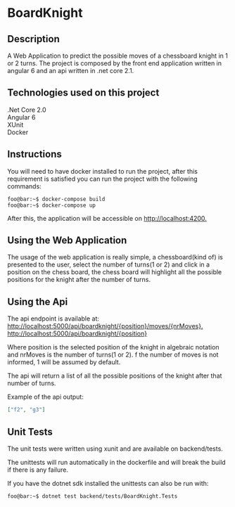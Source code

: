 # BoardKnight

## Description

A Web Application to predict the possible moves of a chessboard knight in 1 or 2 turns.
The project is composed by the front end application written in angular 6 and an api written in .net core 2.1.

## Technologies used on this project

.Net Core 2.0  
Angular 6  
XUnit  
Docker

## Instructions

You will need to have docker installed to run the project, after this requirement is satisfied you can run the project with the following commands:

```console
foo@bar:~$ docker-compose build
foo@bar:~$ docker-compose up
```

After this, the application will be accessible on <http://localhost:4200.>

## Using the Web Application

The usage of the web application is really simple, a chessboard(kind of) is presented to the user, select the number of turns(1 or 2) and click in a position on the chess board, the chess board will highlight all the possible positions for the knight after the number of turns.

## Using the Api

The api endpoint is available at:
<http://localhost:5000/api/boardknight/{position}/moves/{nrMoves}.>  
<http://localhost:5000/api/boardknight/{position}>

Where position is the selected position of the knight in algebraic notation and nrMoves is the number of turns(1 or 2). f the number of moves is not informed, 1 will be assumed by default.

The api will return a list of all the possible positions of the knight after that number of turns.

Example of the api output:

```json
["f2", "g3"]
```

## Unit Tests

The unit tests were written using xunit and are available on backend/tests.

The unittests will run automatically in the dockerfile and will break the build if there is any failure.

If you have the dotnet sdk installed the unittests can also be run with:

```console
foo@bar:~$ dotnet test backend/tests/BoardKnight.Tests
```